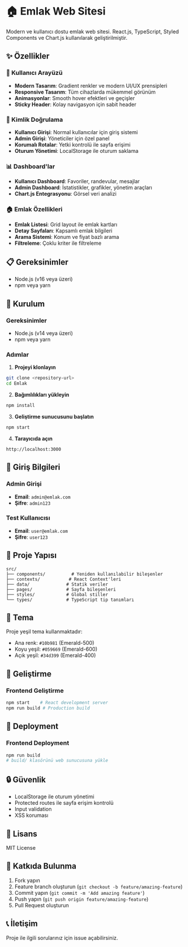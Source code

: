 # 🏠 Emlak Web Sitesi

Modern ve kullanıcı dostu emlak web sitesi. React.js, TypeScript, Styled Components ve Chart.js kullanılarak geliştirilmiştir.

## ✨ Özellikler

### 🎨 Kullanıcı Arayüzü
- **Modern Tasarım**: Gradient renkler ve modern UI/UX prensipleri
- **Responsive Tasarım**: Tüm cihazlarda mükemmel görünüm
- **Animasyonlar**: Smooth hover efektleri ve geçişler
- **Sticky Header**: Kolay navigasyon için sabit header

### 🔐 Kimlik Doğrulama
- **Kullanıcı Girişi**: Normal kullanıcılar için giriş sistemi
- **Admin Girişi**: Yöneticiler için özel panel
- **Korumalı Rotalar**: Yetki kontrolü ile sayfa erişimi
- **Oturum Yönetimi**: LocalStorage ile oturum saklama

### 📊 Dashboard'lar
- **Kullanıcı Dashboard**: Favoriler, randevular, mesajlar
- **Admin Dashboard**: İstatistikler, grafikler, yönetim araçları
- **Chart.js Entegrasyonu**: Görsel veri analizi

### 🏠 Emlak Özellikleri
- **Emlak Listesi**: Grid layout ile emlak kartları
- **Detay Sayfaları**: Kapsamlı emlak bilgileri
- **Arama Sistemi**: Konum ve fiyat bazlı arama
- **Filtreleme**: Çoklu kriter ile filtreleme

## 📋 Gereksinimler

- Node.js (v16 veya üzeri)
- npm veya yarn

## 🚀 Kurulum

### Gereksinimler
- Node.js (v14 veya üzeri)
- npm veya yarn

### Adımlar

1. **Projeyi klonlayın**
```bash
git clone <repository-url>
cd Emlak
```

2. **Bağımlılıkları yükleyin**
```bash
npm install
```

3. **Geliştirme sunucusunu başlatın**
```bash
npm start
```

4. **Tarayıcıda açın**
```
http://localhost:3000
```

## 🔐 Giriş Bilgileri

### Admin Girişi
- **Email**: `admin@emlak.com`
- **Şifre**: `admin123`

### Test Kullanıcısı
- **Email**: `user@emlak.com`
- **Şifre**: `user123`

## 📁 Proje Yapısı

```
src/
├── components/          # Yeniden kullanılabilir bileşenler
├── contexts/           # React Context'leri
├── data/              # Statik veriler
├── pages/             # Sayfa bileşenleri
├── styles/            # Global stiller
└── types/             # TypeScript tip tanımları
```

## 🎨 Tema

Proje yeşil tema kullanmaktadır:
- Ana renk: `#10b981` (Emerald-500)
- Koyu yeşil: `#059669` (Emerald-600)
- Açık yeşil: `#34d399` (Emerald-400)

## 🔧 Geliştirme

### Frontend Geliştirme
```bash
npm start    # React development server
npm run build # Production build
```

## 🚀 Deployment

### Frontend Deployment
```bash
npm run build
# build/ klasörünü web sunucusuna yükle
```

## 🔒 Güvenlik

- LocalStorage ile oturum yönetimi
- Protected routes ile sayfa erişim kontrolü
- Input validation
- XSS koruması

## 📝 Lisans

MIT License

## 🤝 Katkıda Bulunma

1. Fork yapın
2. Feature branch oluşturun (`git checkout -b feature/amazing-feature`)
3. Commit yapın (`git commit -m 'Add amazing feature'`)
4. Push yapın (`git push origin feature/amazing-feature`)
5. Pull Request oluşturun

## 📞 İletişim

Proje ile ilgili sorularınız için issue açabilirsiniz. 